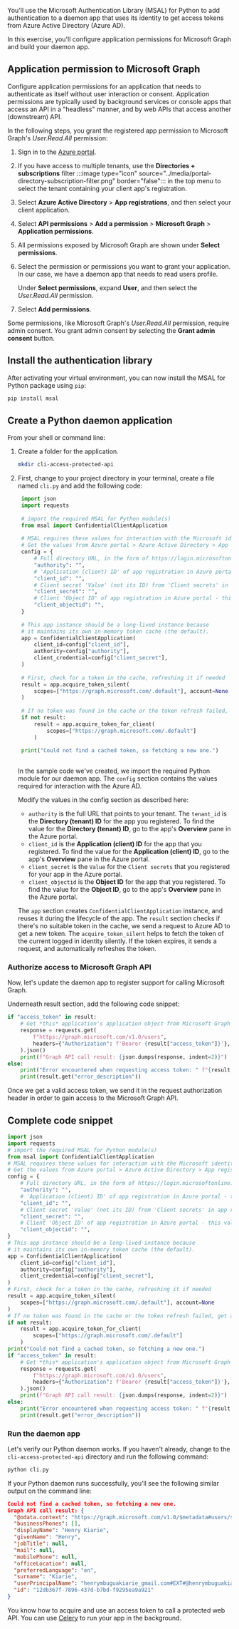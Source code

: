 You'll use the Microsoft Authentication Library (MSAL) for Python to add authentication to a daemon app that uses its identity to get access tokens from Azure Active Directory (Azure AD).

In this exercise, you'll configure application permissions for Microsoft Graph and build your daemon app.

## Application permission to Microsoft Graph

Configure application permissions for an application that needs to authenticate as itself without user interaction or consent. Application permissions are typically used by background services or console apps that access an API in a "headless" manner, and by web APIs that access another (downstream) API.

In the following steps, you grant the registered app permission to Microsoft Graph's _User.Read.All_ permission:

1. Sign in to the <a href="https://portal.azure.com/" target="_blank">Azure portal</a>.
1. If you have access to multiple tenants, use the **Directories + subscriptions** filter :::image type="icon" source="../media/portal-directory-subscription-filter.png" border="false"::: in the top menu to select the tenant containing your client app's registration.
1. Select **Azure Active Directory** > **App registrations**, and then select your client application.
1. Select **API permissions** > **Add a permission** > **Microsoft Graph** > **Application permissions**.
1. All permissions exposed by Microsoft Graph are shown under **Select permissions**.
1. Select the permission or permissions you want to grant your application. In our case, we have a daemon app that needs to read users profile.

    Under **Select permissions**, expand **User**, and then select the *User.Read.All* permission.
1. Select **Add permissions**.

Some permissions, like Microsoft Graph's *User.Read.All* permission, require admin consent. You grant admin consent by selecting the **Grant admin consent** button.

## Install the authentication library

After activating your virtual environment, you can now install the MSAL for Python package using `pip`:

```bash
pip install msal
```

## Create a Python daemon application

From your shell or command line:

1. Create a folder for the application.

   ```bash
   mkdir cli-access-protected-api
   ```

1. First, change to your project directory in your terminal, create a file named `cli.py` and add the following code:

   ```python
    import json
    import requests
    
    # import the required MSAL for Python module(s)
    from msal import ConfidentialClientApplication
    
    # MSAL requires these values for interaction with the Microsoft identity platform.
    # Get the values from Azure portal > Azure Active Directory > App registrations > $YOUR_APP_NAME.
    config = {
        # Full directory URL, in the form of https://login.microsoftonline.com/<tenant_id>
        "authority": "",
        # 'Application (client) ID' of app registration in Azure portal - this value is a GUID
        "client_id": "",
        # Client secret 'Value' (not its ID) from 'Client secrets' in app registration in Azure portal
        "client_secret": "",
        # Client 'Object ID' of app registration in Azure portal - this value is a GUID
        "client_objectid": "",
    }
    
    # This app instance should be a long-lived instance because
    # it maintains its own in-memory token cache (the default).
    app = ConfidentialClientApplication(
        client_id=config["client_id"],
        authority=config["authority"],
        client_credential=config["client_secret"],
    )
    
    # First, check for a token in the cache, refreshing it if needed
    result = app.acquire_token_silent(
        scopes=["https://graph.microsoft.com/.default"], account=None
    )
    
    # If no token was found in the cache or the token refresh failed, get a new one
    if not result:
        result = app.acquire_token_for_client(
            scopes=["https://graph.microsoft.com/.default"]
        )
    
    print("Could not find a cached token, so fetching a new one.")
    
   ```

   In the sample code we've created, we import the required Python module for our daemon app. The `config` section contains the values required for interaction with the Azure AD.

   Modify the values in the config section as described here:

     - `authority` is the full URL that points to your tenant. The `tenant_id` is the **Directory (tenant) ID** for the app you registered. To find the value for the **Directory (tenant) ID**, go to the app's **Overview** pane in the Azure portal.
     - `client_id` is the **Application (client) ID** for the app that you registered. To find the value for the **Application (client) ID**, go to the app's **Overview** pane in the Azure portal.
     - `client_secret` is the `Value` for the `Client secrets` that you registered for your app in the Azure portal.
     - `client_objectid` is the **Object ID** for the app that you registered. To find the value for the **Object ID**, go to the app's **Overview** pane in the Azure portal.

   The `app` section creates `ConfidentialClientApplication` instance, and reuses it during the lifecycle of the app. The `result` section checks if there's no suitable token in the cache, we send a request to Azure AD to get a new token. The `acquire_token_silent` helps to fetch the token of the current logged in identity silently. If the token expires, it sends a request, and automatically refreshes the token.

### Authorize access to Microsoft Graph API

Now, let's update the daemon app to register support for calling Microsoft Graph.

Underneath result section, add the following code snippet:

```python
if "access_token" in result:
    # Get *this* application's application object from Microsoft Graph
    response = requests.get(
        f"https://graph.microsoft.com/v1.0/users",
        headers={"Authorization": f'Bearer {result["access_token"]}'},
    ).json()
    print(f"Graph API call result: {json.dumps(response, indent=2)}")
else:
    print("Error encountered when requesting access token: " f"{result.get('error')}")
    print(result.get("error_description"))
```

Once we get a valid access token, we send it in the request authorization header in order to gain access to the Microsoft Graph API.

## Complete code snippet

```python
import json
import requests
# import the required MSAL for Python module(s)
from msal import ConfidentialClientApplication
# MSAL requires these values for interaction with the Microsoft identity platform.
# Get the values from Azure portal > Azure Active Directory > App registrations > $YOUR_APP_NAME.
config = {
    # Full directory URL, in the form of https://login.microsoftonline.com/<tenant_id>
    "authority": "",
    # 'Application (client) ID' of app registration in Azure portal - this value is a GUID
    "client_id": "",
    # Client secret 'Value' (not its ID) from 'Client secrets' in app registration in Azure portal
    "client_secret": "",
    # Client 'Object ID' of app registration in Azure portal - this value is a GUID
    "client_objectid": "",
}
# This app instance should be a long-lived instance because
# it maintains its own in-memory token cache (the default).
app = ConfidentialClientApplication(
    client_id=config["client_id"],
    authority=config["authority"],
    client_credential=config["client_secret"],
)
# First, check for a token in the cache, refreshing it if needed
result = app.acquire_token_silent(
    scopes=["https://graph.microsoft.com/.default"], account=None
)
# If no token was found in the cache or the token refresh failed, get a new one
if not result:
    result = app.acquire_token_for_client(
        scopes=["https://graph.microsoft.com/.default"]
    )
print("Could not find a cached token, so fetching a new one.")
if "access_token" in result:
    # Get *this* application's application object from Microsoft Graph
    response = requests.get(
        f"https://graph.microsoft.com/v1.0/users",
        headers={"Authorization": f'Bearer {result["access_token"]}'},
    ).json()
    print(f"Graph API call result: {json.dumps(response, indent=2)}")
else:
    print("Error encountered when requesting access token: " f"{result.get('error')}")
    print(result.get("error_description"))
```

### Run the daemon app

Let's verify our Python daemon works. If you haven't already, change to the `cli-access-protected-api` directory and run the following command:

```bash
python cli.py
```

If your Python daemon runs successfully, you’ll see the following similar output on the command line:

```json
Could not find a cached token, so fetching a new one.
Graph API call result: {
  "@odata.context": "https://graph.microsoft.com/v1.0/$metadata#users/$entity",
  "businessPhones": [],
  "displayName": "Henry Kiarie",
  "givenName": "Henry",
  "jobTitle": null,
  "mail": null,
  "mobilePhone": null,
  "officeLocation": null,
  "preferredLanguage": "en",
  "surname": "Kiarie",
  "userPrincipalName": "henrymbuguakiarie_gmail.com#EXT#@henrymbuguakiariegmail.onmicrosoft.com",
  "id": "12db367f-7896-437d-b7bd-f9295ea9a921"
}
```

You know how to acquire and use an access token to call a protected web API. You can use [Celery](https://docs.celeryq.dev/en/stable/) to run your app in the background.

